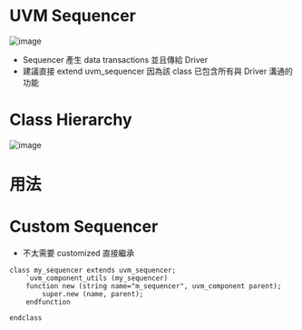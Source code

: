 # UVM Sequencer
![image](https://github.com/user-attachments/assets/a9426e57-1af6-42f7-adb4-68d1012762b9)
* Sequencer 產生 data transactions 並且傳給 Driver
* 建議直接 extend uvm_sequencer 因為該 class 已包含所有與 Driver 溝通的功能
# Class Hierarchy
![image](https://github.com/user-attachments/assets/f6ac68e3-ad40-4c90-b210-2deb3dc7f01c)
# 用法
# Custom Sequencer
* 不太需要 customized 直接繼承
```
class my_sequencer extends uvm_sequencer;
	`uvm_component_utils (my_sequencer)
	function new (string name="m_sequencer", uvm_component parent);
		super.new (name, parent);
	endfunction

endclass
```
